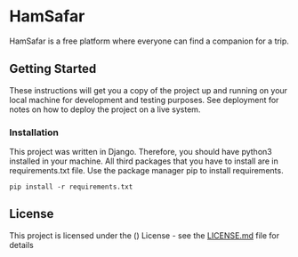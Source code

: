 
# HamSafar

HamSafar is a free platform where everyone can find a companion for a trip.  

## Getting Started

These instructions will get you a copy of the project up and running on your local machine for development and testing purposes.
 See deployment for notes on how to deploy the project on a live system.

### Installation

This project was written in Django. Therefore, you should have python3 installed in your machine. All third packages that you have to install are in requirements.txt file. Use the package manager pip to install requirements.

```
pip install -r requirements.txt
```


## License

This project is licensed under the () License - see the [LICENSE.md](LICENSE.md) file for details
